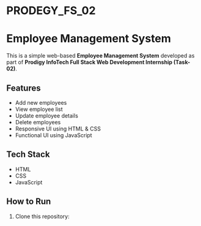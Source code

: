 # PRODEGY_FS_02
# Employee Management System

This is a simple web-based **Employee Management System** developed as part of **Prodigy InfoTech Full Stack Web Development Internship (Task-02)**.

## Features

- Add new employees
- View employee list
- Update employee details
- Delete employees
- Responsive UI using HTML & CSS
- Functional UI using JavaScript

## Tech Stack

- HTML
- CSS
- JavaScript

## How to Run

1. Clone this repository:

